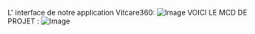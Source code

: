 L' interface de notre application Vitcare360:
![Image](https://github.com/user-attachments/assets/6ee89cd0-57ea-40a6-a990-e8b47663bcee)
VOICI LE MCD DE PROJET :
![Image](https://github.com/user-attachments/assets/75b68871-235d-460b-9d31-b6203173d19b)
